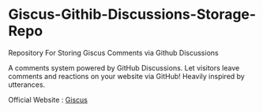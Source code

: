 # Giscus-Githib-Discussions-Storage-Repo
Repository For Storing Giscus Comments via Github Discussions

A comments system powered by GitHub Discussions. Let visitors leave comments and reactions on your website via GitHub! Heavily inspired by utterances.

Official Website : [Giscus](https://giscus.app)

